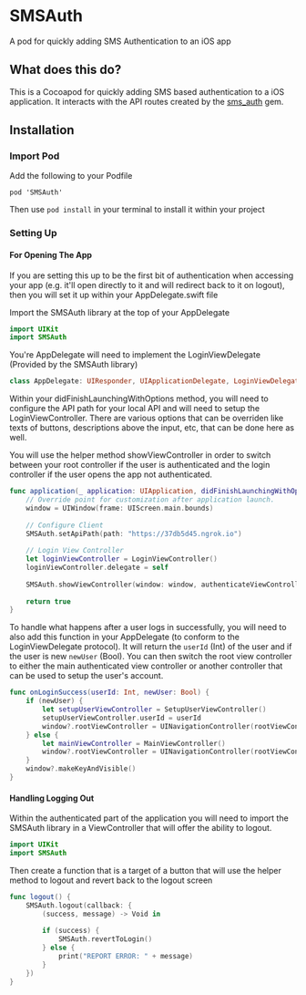 # SMSAuth
A pod for quickly adding SMS Authentication to an iOS app

## What does this do?

This is a Cocoapod for quickly adding SMS based authentication to a iOS application. It interacts with the API routes created by the [sms_auth](https://github.com/plattyp/sms_auth) gem.

## Installation

### Import Pod

Add the following to your Podfile

```
pod 'SMSAuth'
```

Then use `pod install` in your terminal to install it within your project

### Setting Up

#### For Opening The App

If you are setting this up to be the first bit of authentication when accessing your app (e.g. it'll open directly to it and will redirect back to it on logout), then you will set it up within your AppDelegate.swift file

Import the SMSAuth library at the top of your AppDelegate

```swift
import UIKit
import SMSAuth

```

You're AppDelegate will need to implement the LoginViewDelegate (Provided by the SMSAuth library)

```swift
class AppDelegate: UIResponder, UIApplicationDelegate, LoginViewDelegate {

```

Within your didFinishLaunchingWithOptions method, you will need to configure the API path for your local API and will need to setup the LoginViewController. There are various options that can be overriden like texts of buttons, descriptions above the input, etc, that can be done here as well.

You will use the helper method showViewController in order to switch between your root controller if the user is authenticated and the login controller if the user opens the app not authenticated.

```swift
func application(_ application: UIApplication, didFinishLaunchingWithOptions launchOptions: [UIApplicationLaunchOptionsKey: Any]?) -> Bool {
    // Override point for customization after application launch.
    window = UIWindow(frame: UIScreen.main.bounds)
        
    // Configure Client
    SMSAuth.setApiPath(path: "https://37db5d45.ngrok.io")
        
    // Login View Controller
    let loginViewController = LoginViewController()
    loginViewController.delegate = self
        
    SMSAuth.showViewController(window: window, authenticateViewController: MainViewController(), loginViewController: loginViewController)
        
    return true
}

```

To handle what happens after a user logs in successfully, you will need to also add this function in your AppDelegate (to conform to the LoginViewDelegate protocol). It will return the `userId` (Int) of the user and if the user is new `newUser` (Bool). You can then switch the root view controller to either the main authenticated view controller or another controller that can be used to setup the user's account.

```swift
func onLoginSuccess(userId: Int, newUser: Bool) {
    if (newUser) {
        let setupUserViewController = SetupUserViewController()
        setupUserViewController.userId = userId
        window?.rootViewController = UINavigationController(rootViewController: setupUserViewController)
    } else {
        let mainViewController = MainViewController()
        window?.rootViewController = UINavigationController(rootViewController: mainViewController)
    }
    window?.makeKeyAndVisible()
}

```
#### Handling Logging Out

Within the authenticated part of the application you will need to import the SMSAuth library in a ViewController that will offer the ability to logout.

```swift
import UIKit
import SMSAuth
```

Then create a function that is a target of a button that will use the helper method to logout and revert back to the logout screen

```swift
func logout() {
    SMSAuth.logout(callback: {
        (success, message) -> Void in
            
        if (success) {
            SMSAuth.revertToLogin()
        } else {
            print("REPORT ERROR: " + message)
        }
    })
}
```



